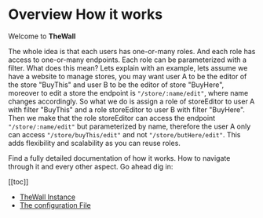 
# Overview How it works

Welcome to  **TheWall**

The whole idea is that each users has one-or-many roles. And each role has access to one-or-many endpoints. Each role can be parameterized with a filter. What does this mean? Lets explain with an example, lets assume we have a website to manage stores, you may want user A to be the editor of the store "BuyThis" and user B to be the editor of store "BuyHere", moreover to edit a store the endpoint is `"/store/:name/edit"`, where name changes accordingly. So what we do is assign a role of storeEditor to user A with filter "BuyThis" and a role storeEditor to user B with filter "BuyHere". Then we make that the role storeEditor can access the endpoint `"/store/:name/edit"` but parameterized by name, therefore the user A only can access `"/store/buyThis/edit"` and not `"/store/butHere/edit"`. This adds flexibility and scalability as you can reuse roles. 

Find a fully detailed documentation of how it works. How to navigate through it and every other aspect. Go ahead dig in:

[[toc]]
*  [TheWall Instance](./the-wall.html)
*  [The configuration File](./the-file.html)


